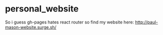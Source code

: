 # personal_website
So i guess gh-pages hates react router so find my website here: http://paul-mason-website.surge.sh/
